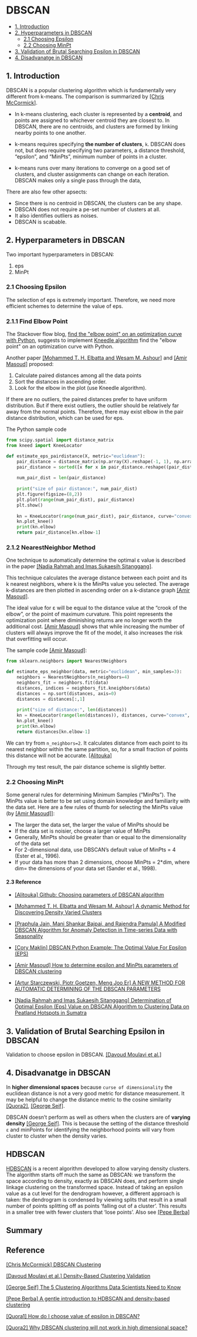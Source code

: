 
# DBSCAN

* [1. Introduction](https://github.com/HsiangHung/Machine_Learning_Note/tree/master/Ensemble/Boosting#1-adaboost)
* [2. Hyperparameters in DBSCAN](https://github.com/HsiangHung/Machine_Learning_Note/tree/master/Ensemble/Boosting#2-gradient-boosting)
     * [2.1 Choosing Epsilon](https://github.com/HsiangHung/Machine_Learning_Note/tree/master/Ensemble/Boosting#2a---boosting-steps-in-gbm)
     * [2.2 Choosing MinPt](https://github.com/HsiangHung/Machine_Learning_Note/tree/master/Ensemble/Boosting#2b---math-intuition-of-gbm)
* [3. Validation of Brutal Searching Epsilon in DBSCAN](https://github.com/HsiangHung/Machine_Learning_Note/tree/master/Ensemble/Boosting#3-xgboost)
* [4. Disadvanatge in DBSCAN](https://github.com/HsiangHung/Machine_Learning_Note/tree/master/Ensemble/Boosting#4-lightgbm)



## 1. Introduction

DBSCAN is a popular clustering algorithm which is fundamentally very different from k-means. The comparison is summarized by [[Chris McCormick]][DBSCAN Clustering].

* In k-means clustering, each cluster is represented by a **centroid**, and points are assigned to whichever centroid they are closest to. In DBSCAN, there are no centroids, and clusters are formed by linking nearby points to one another.

* k-means requires specifying **the number of clusters**, `k`. DBSCAN does not, but does require specifying two parameters, a distance threshold, “epsilon”, and “MinPts”, minimum number of points in a cluster.

* k-means runs over many iterations to converge on a good set of clusters, and cluster assignments can change on each iteration. DBSCAN makes only a single pass through the data,

There are also few other apsects:

* Since there is no centroid in DBSCAN, the clusters can be any shape.
* DBSCAN does not require a pe-set number of clusters at all. 
* It also identifies outliers as noises.
* DBSCAN is scabable.


## 2. Hyperparameters in DBSCAN

Two important hyperparameters in DBSCAN:
1. eps
2. MinPt

### 2.1 Choosing Epsilon

The selection of eps is extremely important. Therefore, we need more efficient schemes to determine the value of eps.

### 2.1.1 Find Elbow Point

The Stackover flow blog, [find the "elbow point" on an optimization curve with Python](https://stackoverflow.com/questions/51762514/find-the-elbow-point-on-an-optimization-curve-with-python), suggests to implement [Kneedle algorithm](https://kneed.readthedocs.io/en/stable/parameters.html) find the "elbow point" on an optimization curve with Python. 

Another paper [[Mohammed T. H. Elbatta and Wesam M. Ashour]][A dynamic Method for Discovering Density Varied Clusters] and [[Amir Masoud]][How to determine epsilon and MinPts parameters of DBSCAN clustering] proposed:
 1. Calculate paired distances among all the data points
 2. Sort the distances in ascending order.
 2. Look for the elbow in the plot (use Kneedle algorithm).

If there are no outliers, the paired distances prefer to have uniform distribution. But if there exist outliers, the outlier should be relatively far away from the normal points. Therefore, there may exist elbow in the pair distance distribution, which can be used for eps.

The Python sample code
```Python
from scipy.spatial import distance_matrix
from kneed import KneeLocator

def estimate_eps_pairdistance(X, metric="euclidean"):    
    pair_distance = distance_matrix(np.array(X).reshape(-1, 1), np.array(X).reshape(-1, 1))
    pair_distance = sorted([x for x in pair_distance.reshape((pair_distance.size, ))])
    
    num_pair_dist = len(pair_distance)
    
    print("size of pair distance:", num_pair_dist)
    plt.figure(figsize=(8,2))
    plt.plot(range(num_pair_dist), pair_distance)
    plt.show()
    
    kn = KneeLocator(range(num_pair_dist), pair_distance, curve="convex", interp_method="polynomial", polynomial_degree=4, direction="increasing")
    kn.plot_knee()
    print(kn.elbow)
    return pair_distance[kn.elbow-1]
```

### 2.1.2 NearestNeighbor Method

One technique to automatically determine the optimal ε value is described in the paper [[Nadia Rahmah and Imas Sukaesih Sitanggang]][Determination of Optimal Epsilon (Eps) Value on DBSCAN Algorithm to Clustering Data on Peatland Hotspots in Sumatra]. 

This technique calculates the average distance between each point and its k nearest neighbors, where k is the MinPts value you selected. The average k-distances are then plotted in ascending order on a k-distance graph [[Amir Masoud]][How to determine epsilon and MinPts parameters of DBSCAN clustering].


The ideal value for ε will be equal to the distance value at the “crook of the elbow”, or the point of maximum curvature. This point represents the optimization point where diminishing returns are no longer worth the additional cost. [[Amir Masoud]][How to determine epsilon and MinPts parameters of DBSCAN clustering] shows that while increasing the number of clusters will always improve the fit of the model, it also increases the risk that overfitting will occur.

The sample code  [[Amir Masoud]][How to determine epsilon and MinPts parameters of DBSCAN clustering]:
```Python
from sklearn.neighbors import NearestNeighbors

def estimate_eps_neighbor(data, metric="euclidean", min_samples=3):
    neighbors = NearestNeighbors(n_neighbors=4)
    neighbors_fit = neighbors.fit(data)
    distances, indices = neighbors_fit.kneighbors(data)
    distances = np.sort(distances, axis=0)
    distances = distances[:,1]
    
    print("size of distance:", len(distances))
    kn = KneeLocator(range(len(distances)), distances, curve="convex", interp_method="polynomial", polynomial_degree=4, direction="increasing")
    kn.plot_knee()
    print(kn.elbow)
    return distances[kn.elbow-1] 
```

We can try from `n_neighbors=2`. It calculates distance from each point to its nearest neighbor within the same partition, so, for a small fraction of points this distance will not be accurate.
[[Alitouka]][Github: Choosing parameters of DBSCAN algorithm]

Through my test result, the pair distance scheme is slightly better.

### 2.2 Choosing MinPt

Some general rules for determining Minimum Samples (“MinPts”). The MinPts value is better to be set using domain knowledge and familiarity with the data set. Here are a few rules of thumb for selecting the MinPts value (by [[Amir Masoud]][How to determine epsilon and MinPts parameters of DBSCAN clustering]]:

* The larger the data set, the larger the value of MinPts should be
* If the data set is noisier, choose a larger value of MinPts
* Generally, MinPts should be greater than or equal to the dimensionality of the data set
* For 2-dimensional data, use DBSCAN’s default value of MinPts = 4 (Ester et al., 1996).
* If your data has more than 2 dimensions, choose MinPts = 2*dim, where dim= the dimensions of your data set (Sander et al., 1998).

#### 2.3 Reference


* [Github: Choosing parameters of DBSCAN algorithm]: https://github.com/alitouka/spark_dbscan/wiki/Choosing-parameters-of-DBSCAN-algorithm
[[Alitouka] Github: Choosing parameters of DBSCAN algorithm](https://github.com/alitouka/spark_dbscan/wiki/Choosing-parameters-of-DBSCAN-algorithm)

* [A dynamic Method for Discovering Density Varied Clusters]: https://www.researchgate.net/publication/256706346_A_dynamic_Method_for_Discovering_Density_Varied_Clusters
[[Mohammed T. H. Elbatta and Wesam M. Ashour] A dynamic Method for Discovering Density Varied Clusters](https://www.researchgate.net/publication/256706346_A_dynamic_Method_for_Discovering_Density_Varied_Clusters)


* [A Modified DBSCAN Algorithm for Anomaly Detection in Time-series Data with Seasonality]: https://iajit.org/portal/images/Year2022/No.1/19023.pdf
[[Praphula Jain, Mani Shankar Bajpai, and Rajendra Pamula] A Modified DBSCAN Algorithm for Anomaly Detection in Time-series Data with Seasonality](https://iajit.org/portal/images/Year2022/No.1/19023.pdf)


* [DBSCAN Python Example: The Optimal Value For Epsilon (EPS)]: https://towardsdatascience.com/machine-learning-clustering-dbscan-determine-the-optimal-value-for-epsilon-eps-python-example-3100091cfbc
[[Cory Maklin] DBSCAN Python Example: The Optimal Value For Epsilon (EPS)](https://towardsdatascience.com/machine-learning-clustering-dbscan-determine-the-optimal-value-for-epsilon-eps-python-example-3100091cfbc)

* [How to determine epsilon and MinPts parameters of DBSCAN clustering]: http://www.sefidian.com/2020/12/18/how-to-determine-epsilon-and-minpts-parameters-of-dbscan-clustering/
[[Amir Masoud] How to determine epsilon and MinPts parameters of DBSCAN clustering](http://www.sefidian.com/2020/12/18/how-to-determine-epsilon-and-minpts-parameters-of-dbscan-clustering/)

* [A NEW METHOD FOR AUTOMATIC DETERMINING OF THE DBSCAN PARAMETERS]: https://sciendo.com/pdf/10.2478/jaiscr-2020-0014
[[Artur Starczewski, Piotr Goetzen, Meng Joo Er] A NEW METHOD FOR AUTOMATIC DETERMINING OF THE DBSCAN PARAMETERS](https://sciendo.com/pdf/10.2478/jaiscr-2020-0014)

* [Determination of Optimal Epsilon (Eps) Value on DBSCAN Algorithm to Clustering Data on Peatland Hotspots in Sumatra]: https://iopscience.iop.org/article/10.1088/1755-1315/31/1/012012/pdf
[[Nadia Rahmah and Imas Sukaesih Sitanggang] Determination of Optimal Epsilon (Eps) Value on DBSCAN Algorithm to Clustering Data on Peatland Hotspots in Sumatra](https://iopscience.iop.org/article/10.1088/1755-1315/31/1/012012/pdf)




## 3. Validation of Brutal Searching Epsilon in DBSCAN

Validation to choose epsilon in DBSCAN. [[Davoud Moulavi et al.]][Density-Based Clustering Validation]


   
## 4. Disadvanatge in DBSCAN

In **higher dimensional spaces** because  `curse of dimensionality`  the euclidean distance is not a very good metric for distance measurement. It may be helpful to change the distance metric to the cosine similarity [[Quora2]][Why DBSCAN clustering will not work in high dimensional space?], [[George Seif]][The 5 Clustering Algorithms Data Scientists Need to Know].

DBSCAN doesn’t perform as well as others when the clusters are of **varying density** [[George Seif]][The 5 Clustering Algorithms Data Scientists Need to Know]. This is because the setting of the distance threshold `ε` and minPoints for identifying the neighborhood points will vary from cluster to cluster when the density varies.

## HDBSCAN

[HDBSCAN](https://hdbscan.readthedocs.io/en/latest/comparing_clustering_algorithms.html#hdbscan) is a recent algorithm developed to allow varying density clusters. The algorithm starts off much the same as DBSCAN: we transform the space according to density, exactly as DBSCAN does, and perform single linkage clustering on the transformed space. Instead of taking an epsilon value as a cut level for the dendrogram however, a different approach is taken: the dendrogram is condensed by viewing splits that result in a small number of points splitting off as points ‘falling out of a cluster’. This results in a smaller tree with fewer clusters that ‘lose points’. Also see [[Pepe Berba]][A gentle introduction to HDBSCAN and density-based clustering]


## Summary












## Reference


[DBSCAN Clustering]:http://mccormickml.com/2016/11/08/dbscan-clustering/
[[Chris McCormick] DBSCAN Clustering](http://mccormickml.com/2016/11/08/dbscan-clustering/)


[Density-Based Clustering Validation]: http://www.dbs.ifi.lmu.de/~zimek/publications/SDM2014/DBCV.pdf
[[Davoud Moulavi et al.] Density-Based Clustering Validation](http://www.dbs.ifi.lmu.de/~zimek/publications/SDM2014/DBCV.pdf)


[The 5 Clustering Algorithms Data Scientists Need to Know]:https://towardsdatascience.com/the-5-clustering-algorithms-data-scientists-need-to-know-a36d136ef68
[[George Seif] The 5 Clustering Algorithms Data Scientists Need to Know](https://towardsdatascience.com/the-5-clustering-algorithms-data-scientists-need-to-know-a36d136ef68)




[A gentle introduction to HDBSCAN and density-based clustering]:https://towardsdatascience.com/a-gentle-introduction-to-hdbscan-and-density-based-clustering-5fd79329c1e8
[[Pepe Berba] A gentle introduction to HDBSCAN and density-based clustering](https://towardsdatascience.com/a-gentle-introduction-to-hdbscan-and-density-based-clustering-5fd79329c1e8)

[How do I choose value of epsilon in DBSCAN?]: https://www.quora.com/How-do-I-choose-value-of-epsilon-in-DBSCAN
[[Quora1] How do I choose value of epsilon in DBSCAN?](https://www.quora.com/How-do-I-choose-value-of-epsilon-in-DBSCAN)


[Why DBSCAN clustering will not work in high dimensional space?]: https://www.quora.com/Why-DBSCAN-clustering-will-not-work-in-high-dimensional-space
[[Quora2] Why DBSCAN clustering will not work in high dimensional space?](https://www.quora.com/Why-DBSCAN-clustering-will-not-work-in-high-dimensional-space)




